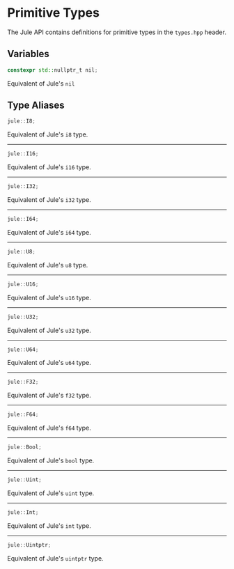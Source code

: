 # Primitive Types

The Jule API contains definitions for primitive types in the `types.hpp` header.

## Variables

```cpp
constexpr std::nullptr_t nil;
```
Equivalent of Jule's `nil`

## Type Aliases

```cpp
jule::I8;
```
Equivalent of Jule's `i8` type.

---

```cpp
jule::I16;
```
Equivalent of Jule's `i16` type.

---

```cpp
jule::I32;
```
Equivalent of Jule's `i32` type.

---

```cpp
jule::I64;
```
Equivalent of Jule's `i64` type.

---

```cpp
jule::U8;
```
Equivalent of Jule's `u8` type.

---

```cpp
jule::U16;
```
Equivalent of Jule's `u16` type.

---

```cpp
jule::U32;
```
Equivalent of Jule's `u32` type.

---

```cpp
jule::U64;
```
Equivalent of Jule's `u64` type.

---

```cpp
jule::F32;
```
Equivalent of Jule's `f32` type.

---

```cpp
jule::F64;
```
Equivalent of Jule's `f64` type.

---

```cpp
jule::Bool;
```
Equivalent of Jule's `bool` type.

---

```cpp
jule::Uint;
```
Equivalent of Jule's `uint` type.

---

```cpp
jule::Int;
```
Equivalent of Jule's `int` type.

---

```cpp
jule::Uintptr;
```
Equivalent of Jule's `uintptr` type.
